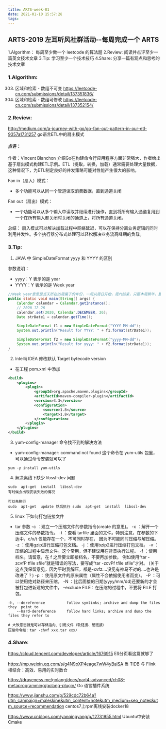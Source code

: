 ```yaml
---
title: ARTS-week-01
date: 2021-01-10 15:57:28
tags:
---
```



## ARTS-2019 左耳听风社群活动--每周完成一个 ARTS
1.Algorithm： 每周至少做一个 leetcode 的算法题
2.Review: 阅读并点评至少一篇英文技术文章
3.Tip: 学习至少一个技术技巧
4.Share: 分享一篇有观点和思考的技术文章

### 1.Algorithm:

303. 区域和检索 - 数组不可变 https://leetcode-cn.com/submissions/detail/137351836/
307. 区域和检索 - 数组可修改 https://leetcode-cn.com/submissions/detail/137352154/

### 2.Review:

http://medium.com/a-journey-with-go/go-fan-out-pattern-in-our-etl-9357a1731257
go语言ETL中的扇出模式

#### 点评：

作者：Vincent Blanchon 介绍Go在构建命令行应用程序方面非常强大，作者给出基于扇出模式构建ETL示例。ETL（提取，转换，加载）通常需要处理大量数据，这种情况下，为ETL制定良好的并发策略可能对性能产生很大的影响。

Fan in（扇入）模式：
- 多个功能可以从同一个管道读取消费数据，直到通道关闭

Fan out（扇出）模式：
- 一个功能可以从多个输入中读取并继续进行操作，直到将所有输入通道复用到一个在所有输入都关闭时关闭的通道上，将所有通道关闭。


总结：
    扇入模式可以解决加载过程中网络延迟，可以在保持分离业务逻辑的同时利用并发性。多个执行器分布式处理可以轻松解决业务流高峰期的负载。

### 3.Tip:

1. JAVA 中 SimpleDateFormat yyyy 和 YYYY 的区别

参数说明：
- yyyy：Y 表示的是 year
- YYYY：Y 表示的是 Week year

```java
//Week year意思是当天所在的周属于的年份，一周从周日开始，周六结束，只要本周跨年，那么这周就算入下一年
public static void main(String[] args) {
    Calendar calendar = Calendar.getInstance();
    // 2020-12-26
    calendar.set(2020, Calendar.DECEMBER, 26);
    Date strDate1 = calendar.getTime();
    
    SimpleDateFormat f1 = new SimpleDateFormat("YYYY-MM-dd");
    System.out.println("Result for YYYY: " + f1.format(strDate1));
    
    SimpleDateFormat f2 = new SimpleDateFormat("yyyy-MM-dd");
    System.out.println("Result for yyyy: " + f2.format(strDate1));
}
```

2. Intellij IDEA 修改默认 Target bytecode version

- 在工程 pom.xml 中添加　

```xml
<build>
    <plugins>
        <plugin>
            <groupId>org.apache.maven.plugins</groupId>
            <artifactId>maven-compiler-plugin</artifactId>
            <version>3.3</version>
            <configuration>
                <source>1.8</source>
                <target>1.8</target>
            </configuration>
        </plugin>
    </plugins>
</build>
```

3. yum-config-manager 命令找不到的解决方法

- yum-config-manager: command not found 这个命令在 yum-utils 包里，可以通过命令安装就可以了

```shell
yum -y install yum-utils
```

4. 解决离线下缺少 libssl-dev 问题

```shell
sudo  apt-get  install  libssl-dev
有时候会出现安装失败的情况

可以先执行
sudo  apt-get  update 然后执行 sudo  apt-get  install  libssl-dev
```

5. linux 下如何打包链接文件

- tar 参数
-c ：建立一个压缩文件的参数指令(create 的意思)。
-x ：解开一个压缩文件的参数指令。
-t ：查看 tarfile 里面的文件。特别注意，在参数的下达中，c/x/t 仅能存在一个，不可同时存在， 因为不可能同时压缩与解压缩。
-z ：使用gzip进行压缩打包文档。
-j ：使用bzip2进行压缩打包文档。
-v ：压缩的过程中显示文件。这个常用，但不建议用在背景执行过程。
-f ：使用档名。请留意，在 f 之后要立即接档名，不要再加参数。
例如使用“tar -zcvfP tfile sfile”就是错误的写法，要写成“tar -zcvPf tfile sfile”才对。
(关于这点我保留意见，因为平时我解压，都是-xvfz….没见有神马不对的….也许是改进了？)
-p ：使用原文件的原来属性（属性不会依据使用者而变）。
-P ：可以使用绝对路径来压缩。
-N ：比后面接的日期(yyyy/mm/dd)还要新的才会被打包进新建的文件中。
–exclude FILE：在压缩的过程中，不要将 FILE 打包。

```shell
-h, --dereference          follow symlinks; archive and dump the files they  point to
    --hard-dereference     follow hard links; archive and dump the files they refer to

# 大致意思就是可以存储指向、引用文件（软链接、硬链接）
压缩命令如：tar -chvf xxx.tar xxx/
```

### 4.Share:

https://cloud.tencent.com/developer/article/1676915
ES分页看这篇就够了

https://mp.weixin.qq.com/s/g4N9oXP4eage7wW4yBalSA
当 TiDB 与 Flink 相结合：高效、易用的实时数仓

https://draveness.me/golang/docs/part4-advanced/ch08-metaprogramming/golang-plugin/
Go 语言插件系统

https://www.jianshu.com/p/529cdc72b64a?utm_campaign=maleskine&utm_content=note&utm_medium=seo_notes&utm_source=recommendation
centos7上rpm离线安装docker18

https://www.cnblogs.com/yanqingyang/p/12731855.html
Ubuntu中安装Cmake
